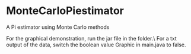 # MonteCarloPiestimator
A Pi estimator using Monte Carlo methods

For the graphical demonstration, run the jar file in the folder.\\
For a txt output of the data, switch the boolean value Graphic in main.java to false.
